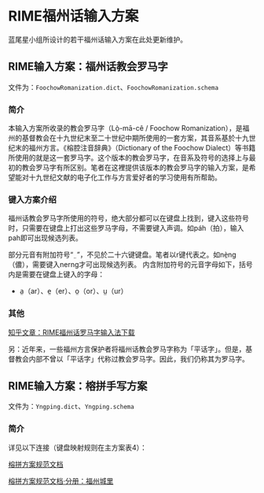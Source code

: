 # RIME福州话输入方案
蓝尾星小组所设计的若干福州话输入方案在此处更新维护。

## RIME输入方案：福州话教会罗马字
文件为：`FoochowRomanization.dict`、`FoochowRomanization.schema`

### 简介
本输入方案所收录的教会罗马字（Lò̤-mā-cê / Foochow Romanization），是福州的基督教会在十九世纪末至二十世纪中期所使用的一套方案，其音系基於十九世纪末的福州方言。《榕腔注音辞典》（Dictionary of the Foochow Dialect）等书籍所使用的就是这一套罗马字。这个版本的教会罗马字，在音系及符号的选择上与最初的教会罗马字有所区别。笔者在这裡提供该版本的教会罗马字的输入方案，是希望能对十九世纪文献的电子化工作与方言爱好者的学习使用有所帮助。

### 键入方案介绍
福州话教会罗马字所使用的符号，绝大部分都可以在键盘上找到，键入这些符号时，只需要在键盘上打出这些罗马字母，不需要键入声调。如páh（拍），输入pah即可出现候选列表。

部分元音有附加符号“ ̤ ”，不见於二十六键键盘。笔者以r键代表之。如nè̤ng（儂），需要键入nerng才可出现候选列表。
内含附加符号的元音字母如下，括号内是需要在键盘上键入的字母：
- a̤（ar）、e̤（er）、o̤（or）、ṳ（ur）

### 其他
[知乎文章：RIME福州话罗马字输入法下载](https://zhuanlan.zhihu.com/p/92159734)

另：近年来，一些福州方言保护者将福州话教会罗马字称为「平话字」。但是，基督教会内部不曾以「平话字」代称过教会罗马字。因此，我们仍称其为罗马字。

## RIME输入方案：榕拼手写方案
文件为：`Yngping.dict`、`Yngping.schema`

### 简介
详见以下连接（键盘映射规则在主方案表4）：

[榕拼方案规范文档](https://jcnf40n3hvft.feishu.cn/wiki/QJ9WwaEHvihROKkEJ6uc2kzsnCc?fromScene=spaceOverview)

[榕拼方案规范文档·分册：福州城里](https://jcnf40n3hvft.feishu.cn/wiki/Xs7HwuxwUiV4cmkzrrPck9uTnne?fromScene=spaceOverview)
